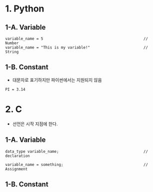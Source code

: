 # 1. Python

  ## 1-A. Variable
  ```
  variable_name = 5                                             // Number
  variable_name = "This is my variable!"                        // String
  ```

  ## 1-B. Constant
  - 대문자로 표기하지만 파이썬에서는 지원되지 않음 
  ```
  PI = 3.14
  ```


# 2. C
  - 선언은 시작 지점에 한다.
  
  ## 1-A. Variable
  ```
  data_type variable_name;                                      // declaration
  
  variable_name = something;                                    // Assignment
  ```
  
  ## 1-B. Constant
  ```
  
  ```
